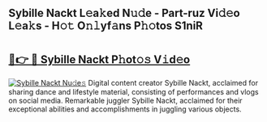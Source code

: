 ## Sybille Nackt L𝚎a𝚔ed N𝚞𝚍e - Part-ruz Vi𝚍𝚎o L𝚎a𝚔s - H𝚘𝚝 O𝚗𝚕yf𝚊ns P𝚑𝚘tos S1niR

# <h2><a href="http://kfcruvp.oniu.top/?m=Sybille+Nackt">🔗👉 🔴 Sybille Nackt P𝚑ot𝚘𝚜 V𝚒d𝚎o</a></h2>

[![Sybille Nackt Nu𝚍e𝚜](https://i.imgur.com/0qMVB7G.gif)](http://kfcruvp.oniu.top/?m=Sybille+Nackt)
Digital content creator Sybille Nackt, acclaimed for sharing dance and lifestyle material, consisting of performances and vlogs on social media. Remarkable juggler Sybille Nackt, acclaimed for their exceptional abilities and accomplishments in juggling various objects.  
